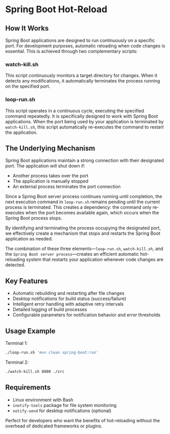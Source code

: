# Spring Boot Hot-Reload

## How It Works

Spring Boot applications are designed to run continuously on a specific port. For development purposes, automatic reloading when code changes is essential. This is achieved through two complementary scripts:

### **watch-kill.sh**

This script continuously monitors a target directory for changes. When it detects any modifications, it automatically terminates the process running on the specified port.

### **loop-run.sh**

This script operates in a continuous cycle, executing the specified command repeatedly. It is specifically designed to work with Spring Boot applications. When the port being used by your application is terminated by `watch-kill.sh`, this script automatically re-executes the command to restart the application.

## The Underlying Mechanism

Spring Boot applications maintain a strong connection with their designated port. The application will shut down if:
- Another process takes over the port
- The application is manually stopped
- An external process terminates the port connection

Since a Spring Boot server process continues running until completion, the next execution command in `loop-run.sh` remains pending until the current process is terminated. This creates a dependency: the command only re-executes when the port becomes available again, which occurs when the Spring Boot process stops.

By identifying and terminating the process occupying the designated port, we effectively create a mechanism that stops and restarts the Spring Boot application as needed.

The combination of these three elements—`loop-run.sh`, `watch-kill.sh`, and the `Spring Boot server process`—creates an efficient automatic hot-reloading system that restarts your application whenever code changes are detected.  

## Key Features

- Automatic rebuilding and restarting after file changes
- Desktop notifications for build status (success/failure)
- Intelligent error handling with adaptive retry intervals
- Detailed logging of build processes
- Configurable parameters for notification behavior and error thresholds

## Usage Example

Terminal 1:
```bash
./loop-run.sh 'mvn clean spring-boot:run'
```

Terminal 2:
```bash
./watch-kill.sh 8080 ./src
```

## Requirements

- Linux environment with Bash
- `inotify-tools` package for file system monitoring
- `notify-send` for desktop notifications (optional)

Perfect for developers who want the benefits of hot-reloading without the overhead of dedicated frameworks or plugins.
